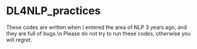 # DL4NLP_practices
These codes are written when I entered the area of NLP 3 years ago, and they are full of bugs.\n
Please do not try to run these codes, otherwise you will regret.
